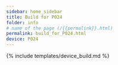 ```yaml
---
sidebar: home_sidebar
title: Build for P024
folder: info
# name of the page (/{{permalink}}.html)
permalink: build_for_P024.html
device: P024
---
```

{% include templates/device_build.md %}
